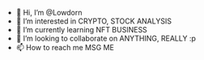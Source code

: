- 👋 Hi, I’m @Lowdorn
- 👀 I’m interested in CRYPTO, STOCK ANALYSIS
- 🌱 I’m currently learning NFT BUSINESS
- 💞️ I’m looking to collaborate on ANYTHING, REALLY :p
- 📫 How to reach me MSG ME

<!---
Lowdorn/Lowdorn is a ✨ special ✨ repository because its `README.md` (this file) appears on your GitHub profile.
You can click the Preview link to take a look at your changes.
--->
